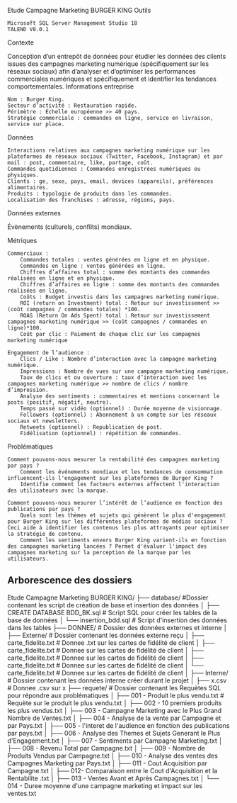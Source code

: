 Etude Campagne Marketing BURGER KING
Outils

    Microsoft SQL Server Management Studio 18
    TALEND V8.0.1

Contexte

Conception d’un entrepôt de données pour étudier les données des clients issues des campagnes marketing numérique (spécifiquement sur les réseaux sociaux) afin d’analyser et d’optimiser les performances commerciales numériques et spécifiquement et identifier les tendances comportementales.
Informations entreprise

    Nom : Burger King.
    Secteur d’activité : Restauration rapide.
    Périmètre : Echelle européenne >> 40 pays.
    Stratégie commerciale : commandes en ligne, service en livraison, service sur place.

Données

    Interactions relatives aux campagnes marketing numérique sur les plateformes de réseaux sociaux (Twitter, Facebook, Instagram) et par mail : post, commentaire, like, partage, coût.
    Commandes quotidiennes : Commandes enregistrées numériques ou physiques.
    Clients : ge, sexe, pays, email, devices (appareils), préférences alimentaires.
    Produits : typologie de produits dans les commandes.
    Localisation des franchises : adresse, régions, pays.

Données externes <!--TODO : A MODIFIER -->

Évènements (culturels, conflits) mondiaux. <!--TODO : A MODIFIER -->

Métriques

    Commerciaux :
        Commandes totales : ventes générées en ligne et en physique.
        Commandes en ligne : ventes générées en ligne.
        Chiffres d’affaires total : somme des montants des commandes réalisées en ligne et en physique.
        Chiffres d’affaires en ligne : somme des montants des commandes réalisées en ligne.
        Coûts : Budget investis dans les campagnes marketing numérique.
        ROI (return on Investment) total : Retour sur investissement >> (coût campagnes / commandes totales) *100.
        ROAS (Return On Ads Spent) total : Retour sur investissement campagnes marketing numérique >> (coût campagnes / commandes en ligne)*100.
        Coût par clic : Paiement de chaque clic sur les campagnes marketing numérique

    Engagement de l’audience :
        Clics / Like : Nombre d’interaction avec la campagne marketing numérique.
        Impressions : Nombre de vues sur une campagne marketing numérique.
        Taux de clics et ou ouverture : taux d’interaction avec les campagnes marketing numérique >> nombre de clics / nombre d’impression.
        Analyse des sentiments : commentaires et mentions concernant le posts (positif, négatif, neutre).
        Temps passé sur vidéo (optionnel) : Durée moyenne de visionnage.
        Followers (optionnel) : Abonnement à un compte sur les réseaux sociaux et newsletters.
        Retweets (optionnel) : Republication de post.
        Fidélisation (optionnel) : répétition de commandes.

Problématiques

    Comment pouvons-nous mesurer la rentabilité des campagnes marketing par pays ?
        Comment les événements mondiaux et les tendances de consommation influencent-ils l'engagement sur les plateformes de Burger King ?
        Identifie comment les facteurs externes affectent l'interaction des utilisateurs avec la marque.

    Comment pouvons-nous mesurer l’intérêt de l’audience en fonction des publications par pays ?
        Quels sont les thèmes et sujets qui génèrent le plus d'engagement pour Burger King sur les différentes plateformes de médias sociaux ? Ceci aide à identifier les contenus les plus attrayants pour optimiser la stratégie de contenu.
        Comment les sentiments envers Burger King varient-ils en fonction des campagnes marketing lancées ? Permet d'évaluer l'impact des campagnes marketing sur la perception de la marque par les utilisateurs.


## Arborescence des dossiers

Etude Campagne Marketing BURGER KING/
├── database/ #Dossier contenant les script de création de base et insertion des données
│   ├── CREATE DATABASE BDD_BK.sql    # Script SQL pour créer les tables de la base de données
│   └── insertion_bdd.sql     # Script d'insertion des données dans les tables
├── DONNEE/ # Dossier des données externes et interne
│   ├── Externe/ # Dossier contenant les données externe reçu
    │   ├── carte_fidelite.txt        # Donnee .txt sur les cartes de fidélité de client
    │   ├── carte_fidelite.txt        # Donnee sur les cartes de fidélité de client
    │   ├── carte_fidelite.txt        # Donnee sur les cartes de fidélité de client
    │   ├── carte_fidelite.txt        # Donnee sur les cartes de fidélité de client
    │   └── carte_fidelite.txt        # Donnee sur les cartes de fidélité de client
│   ├── Interne/ # Dossier contenant les données interne créer durant le projet
    │   ├── x.csv        # Donnee .csv sur x
├── requete/ # Dossier contenant les Requètes SQL pour répondre aux problématiques
│   ├── 001 - Produit le plus vendu.txt  # Requète sur le produit le plus vendu.txt
│   ├── 002 - 10 premiers produits les plus vendus.txt
│   ├── 003 - Campagne Marketing avec le Plus Grand Nombre de Ventes.txt
│   ├── 004 - Analyse de la vente par Campagne et par Pays.txt
│   ├── 005 - l'interet de l'audience en fonction des publications par pays.txt
│   ├── 006 - Analyse des Themes et Sujets Generant le Plus d'Engagement.txt
│   ├── 007 - Sentiments par Campagne Marketing.txt
│   ├── 008 - Revenu Total par Campagne.txt
│   ├── 009 - Nombre de Produits Vendus par Campagne.txt
│   ├── 010 - Analyse des ventes  des Campagnes Marketing par Pays.txt
│   ├── 011 - Cout Acquisition par Campagne.txt
│   ├── 012- Comparaison entre le Cout d'Acquisition et la Rentabilite .txt
│   ├── 013 - Ventes Avant et Après Campagnes.txt
│   └── 014 - Duree moyenne d'une campagne marketing et impact sur les ventes.txt

